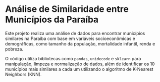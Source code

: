 # Análise de Similaridade entre Municípios da Paraíba

Este projeto realiza uma análise de dados para encontrar municípios similares na Paraíba com base em variáveis socioeconômicas e demográficas, como tamanho da população, mortalidade infantil, renda e pobreza.

O código utiliza bibliotecas como `pandas`, `unidecode` e `sklearn` para manipulação, limpeza e normalização de dados, além de identificar os 10 municípios mais similares a cada um utilizando o algoritmo de K-Nearest Neighbors (KNN).
